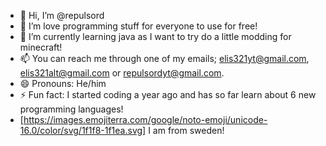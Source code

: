 - 👋 Hi, I’m @repulsord
- 👀 I’m love programming stuff for everyone to use for free!
- 🌱 I’m currently learning java as I want to try do a little modding for minecraft!
- 📫 You can reach me through one of my emails; elis321yt@gmail.com, elis321alt@gmail.com or repulsordyt@gmail.com.
- 😄 Pronouns: He/him
- ⚡ Fun fact: I started coding a year ago and has so far learn about 6 new programming languages!
- [https://images.emojiterra.com/google/noto-emoji/unicode-16.0/color/svg/1f1f8-1f1ea.svg] I am from sweden!
